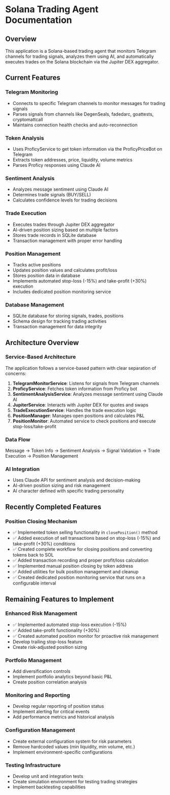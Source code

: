 # Solana Trading Agent Documentation

## Overview

This application is a Solana-based trading agent that monitors Telegram channels for trading signals, analyzes them using AI, and automatically executes trades on the Solana blockchain via the Jupiter DEX aggregator.

## Current Features

### Telegram Monitoring

- Connects to specific Telegram channels to monitor messages for trading signals
- Parses signals from channels like DegenSeals, fadedarc, goattests, cryptomattcall
- Maintains connection health checks and auto-reconnection

### Token Analysis

- Uses ProficyService to get token information via the ProficyPriceBot on Telegram
- Extracts token addresses, price, liquidity, volume metrics
- Parses Proficy responses using Claude AI

### Sentiment Analysis

- Analyzes message sentiment using Claude AI
- Determines trade signals (BUY/SELL)
- Calculates confidence levels for trading decisions

### Trade Execution

- Executes trades through Jupiter DEX aggregator
- AI-driven position sizing based on multiple factors
- Stores trade records in SQLite database
- Transaction management with proper error handling

### Position Management

- Tracks active positions
- Updates position values and calculates profit/loss
- Stores position data in database
- Implements automated stop-loss (-15%) and take-profit (+30%) execution
- Includes dedicated position monitoring service

### Database Management

- SQLite database for storing signals, trades, positions
- Schema design for tracking trading activities
- Transaction management for data integrity

## Architecture Overview

### Service-Based Architecture

The application follows a service-based pattern with clear separation of concerns:

1. **TelegramMonitorService**: Listens for signals from Telegram channels
2. **ProficyService**: Fetches token information from Proficy bot
3. **SentimentAnalysisService**: Analyzes message sentiment using Claude AI
4. **JupiterService**: Interacts with Jupiter DEX for quotes and swaps
5. **TradeExecutionService**: Handles the trade execution logic
6. **PositionManager**: Manages open positions and calculates P&L
7. **PositionMonitor**: Automated service to check positions and execute stop-loss/take-profit

### Data Flow

Message → Token Info → Sentiment Analysis → Signal Validation → Trade Execution → Position Management

### AI Integration

- Uses Claude API for sentiment analysis and decision-making
- AI-driven position sizing and risk management
- AI character defined with specific trading personality

## Recently Completed Features

### Position Closing Mechanism

- ✅ Implemented token selling functionality in `closePosition()` method
- ✅ Added execution of sell transactions based on stop-loss (-15%) and take-profit (+30%) conditions
- ✅ Created complete workflow for closing positions and converting tokens back to SOL
- ✅ Added transaction recording and proper profit/loss calculation
- ✅ Implemented manual position closing by token address
- ✅ Added utilities for bulk position management and cleanup
- ✅ Created dedicated position monitoring service that runs on a configurable interval

## Remaining Features to Implement

### Enhanced Risk Management

- ✅ Implemented automated stop-loss execution (-15%)
- ✅ Added take-profit functionality (+30%)
- ✅ Created automated position monitor for proactive risk management
- Develop trailing stop-loss feature
- Create risk-adjusted position sizing

### Portfolio Management

- Add diversification controls
- Implement portfolio analytics beyond basic P&L
- Create position correlation analysis

### Monitoring and Reporting

- Develop regular reporting of position status
- Implement alerting for critical events
- Add performance metrics and historical analysis

### Configuration Management

- Create external configuration system for risk parameters
- Remove hardcoded values (min liquidity, min volume, etc.)
- Implement environment-specific configurations

### Testing Infrastructure

- Develop unit and integration tests
- Create simulation environment for testing trading strategies
- Implement backtesting capabilities
